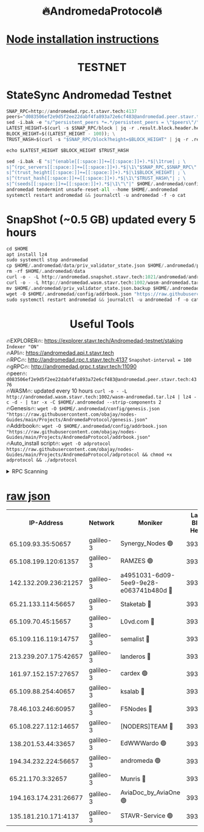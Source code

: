 <h1 align="center"> 🔥AndromedaProtocol🔥</h1>

[Node installation instructions](https://github.com/obajay/nodes-Guides/tree/main/Projects/AndromedaProtocol)
=

<h1 align="center"> TESTNET</h1>

# StateSync Andromedad Testnet
```python
SNAP_RPC=http://andromedad.rpc.t.stavr.tech:4137
peers="d083506ef2e9d5f2ee22dabf4fa893a72e6cf483@andromedad.peer.stavr.tech:4376"
sed -i.bak -e "s/^persistent_peers *=.*/persistent_peers = \"$peers\"/" $HOME/.andromedad/config/config.toml
LATEST_HEIGHT=$(curl -s $SNAP_RPC/block | jq -r .result.block.header.height); \
BLOCK_HEIGHT=$((LATEST_HEIGHT - 100)); \
TRUST_HASH=$(curl -s "$SNAP_RPC/block?height=$BLOCK_HEIGHT" | jq -r .result.block_id.hash)

echo $LATEST_HEIGHT $BLOCK_HEIGHT $TRUST_HASH

sed -i.bak -E "s|^(enable[[:space:]]+=[[:space:]]+).*$|\1true| ; \
s|^(rpc_servers[[:space:]]+=[[:space:]]+).*$|\1\"$SNAP_RPC,$SNAP_RPC\"| ; \
s|^(trust_height[[:space:]]+=[[:space:]]+).*$|\1$BLOCK_HEIGHT| ; \
s|^(trust_hash[[:space:]]+=[[:space:]]+).*$|\1\"$TRUST_HASH\"| ; \
s|^(seeds[[:space:]]+=[[:space:]]+).*$|\1\"\"|" $HOME/.andromedad/config/config.toml
andromedad tendermint unsafe-reset-all --home $HOME/.andromedad
systemctl restart andromedad && journalctl -u andromedad -f -o cat
```
# SnapShot (~0.5 GB) updated every 5 hours
```python
cd $HOME
apt install lz4
sudo systemctl stop andromedad
cp $HOME/.andromedad/data/priv_validator_state.json $HOME/.andromedad/priv_validator_state.json.backup
rm -rf $HOME/.andromedad/data
curl -o - -L http://andromedad.snapshot.stavr.tech:1021/andromedad/andromedad-snap.tar.lz4 | lz4 -c -d - | tar -x -C $HOME/.andromedad --strip-components 2
curl -o - -L http://andromedad.wasm.stavr.tech:1002/wasm-andromedad.tar.lz4 | lz4 -c -d - | tar -x -C $HOME/.andromedad --strip-components 2
mv $HOME/.andromedad/priv_validator_state.json.backup $HOME/.andromedad/data/priv_validator_state.json
wget -O $HOME/.andromedad/config/addrbook.json "https://raw.githubusercontent.com/obajay/nodes-Guides/main/Projects/AndromedaProtocol/addrbook.json"
sudo systemctl restart andromedad && journalctl -u andromedad -f -o cat
```
 <h1 align="center"> Useful Tools</h1>

🔥EXPLORER🔥:    https://explorer.stavr.tech/Andromedad-testnet/staking            `Indexer "ON"` \
🔥API🔥:         https://andromedad.api.t.stavr.tech \
🔥RPC🔥:         http://andromedad.rpc.t.stavr.tech:4137                  `Snapshot-interval = 100` \
🔥gRPC🔥:        http://andromedad.grpc.t.stavr.tech:11090 \
🔥peer🔥:        `d083506ef2e9d5f2ee22dabf4fa893a72e6cf483@andromedad.peer.stavr.tech:4376` \
🔥WASM🔥: updated every 10 hours `curl -o - -L http://andromedad.wasm.stavr.tech:1002/wasm-andromedad.tar.lz4 | lz4 -c -d - | tar -x -C $HOME/.andromedad --strip-components 2` \
🔥Genesis🔥: `wget -O $HOME/.andromedad/config/genesis.json "https://raw.githubusercontent.com/obajay/nodes-Guides/main/Projects/AndromedaProtocol/genesis.json"` \
🔥Addrbook🔥: `wget -O $HOME/.andromedad/config/addrbook.json "https://raw.githubusercontent.com/obajay/nodes-Guides/main/Projects/AndromedaProtocol/addrbook.json"` \
🔥Auto_install script🔥: `wget -O adprotocol https://raw.githubusercontent.com/obajay/nodes-Guides/main/Projects/AndromedaProtocol/adprotocol && chmod +x adprotocol && ./adprotocol`



<details>
<summary>RPC Scanning</summary>

<h2 align="center"> We scan nodes in real time every 4 hours. And we provide the final result of RPC endpoints.
We cannot influence the operation of these nodes in any way. </h2>


```python
If Voting Power is higher than 0 --> then the Node is a validator of the network and may be subject to attack and be a potential threat to the chain.
```
```python
We marked such validators with a red symbol
```

</details>

[raw json](https://rpc-check.androt.stavr.tech/androt/rpcandrot_result.json)
=

<table><tr><th>IP-Address</th><th>Network</th><th>Moniker</th><th>Latest Block Height</th><th>Earliest Block Height</th><th>Catching Up</th><th>Voting Power</th><th>Scan Time</th></tr><tr><td>65.109.93.35:50657</td><td>galileo-3</td><td>Synergy_Nodes 🟢</td><td>3936633</td><td>0</td><td>False</td><td>0</td><td>2023-11-23T12:54:28.001205341UTC</td></tr><tr><td>65.108.199.120:61357</td><td>galileo-3</td><td>RAMZES 🟢</td><td>3936630</td><td>1</td><td>False</td><td>0</td><td>2023-11-23T12:54:07.869558574UTC</td></tr><tr><td>142.132.209.236:21257</td><td>galileo-3</td><td>a4951031-6d09-5ee9-9e28-e063741b480d 🔴</td><td>3936632</td><td>1</td><td>False</td><td>3</td><td>2023-11-23T12:54:23.200094918UTC</td></tr><tr><td>65.21.133.114:56657</td><td>galileo-3</td><td>Staketab 🔴</td><td>3936633</td><td>90001</td><td>False</td><td>2</td><td>2023-11-23T12:54:28.913996671UTC</td></tr><tr><td>65.109.70.45:15657</td><td>galileo-3</td><td>L0vd.com 🔴</td><td>3936633</td><td>659001</td><td>False</td><td>3</td><td>2023-11-23T12:54:27.667230490UTC</td></tr><tr><td>65.109.116.119:14757</td><td>galileo-3</td><td>semalist 🔴</td><td>3936628</td><td>2228721</td><td>False</td><td>1318</td><td>2023-11-23T12:54:00.401770183UTC</td></tr><tr><td>213.239.207.175:42657</td><td>galileo-3</td><td>landeros 🔴</td><td>3936626</td><td>2642001</td><td>False</td><td>72</td><td>2023-11-23T12:53:48.056067972UTC</td></tr><tr><td>161.97.152.157:27657</td><td>galileo-3</td><td>cardex 🟢</td><td>3936633</td><td>2945323</td><td>False</td><td>0</td><td>2023-11-23T12:54:28.308647079UTC</td></tr><tr><td>65.109.88.254:40657</td><td>galileo-3</td><td>ksalab 🔴</td><td>3936628</td><td>3000356</td><td>False</td><td>31921</td><td>2023-11-23T12:54:01.416386261UTC</td></tr><tr><td>78.46.103.246:60957</td><td>galileo-3</td><td>F5Nodes 🔴</td><td>3936633</td><td>3057001</td><td>False</td><td>24</td><td>2023-11-23T12:54:28.580338963UTC</td></tr><tr><td>65.108.227.112:14657</td><td>galileo-3</td><td>[NODERS]TEAM 🔴</td><td>3936626</td><td>3176323</td><td>False</td><td>959616</td><td>2023-11-23T12:53:48.441411774UTC</td></tr><tr><td>138.201.53.44:33657</td><td>galileo-3</td><td>EdWWWardo 🟢</td><td>3936066</td><td>3406335</td><td>False</td><td>0</td><td>2023-11-23T12:53:52.968901603UTC</td></tr><tr><td>194.34.232.224:56657</td><td>galileo-3</td><td>andromeda 🟢</td><td>3936628</td><td>3836628</td><td>False</td><td>0</td><td>2023-11-23T12:54:00.732638025UTC</td></tr><tr><td>65.21.170.3:32657</td><td>galileo-3</td><td>Munris 🔴</td><td>3936631</td><td>3836631</td><td>False</td><td>411</td><td>2023-11-23T12:54:16.786713970UTC</td></tr><tr><td>194.163.174.231:26677</td><td>galileo-3</td><td>AviaDoc_by_AviaOne 🟢</td><td>3936631</td><td>3928001</td><td>False</td><td>0</td><td>2023-11-23T12:54:16.405544153UTC</td></tr><tr><td>135.181.210.171:4137</td><td>galileo-3</td><td>STAVR-Service 🟢</td><td>3936628</td><td>3936001</td><td>False</td><td>0</td><td>2023-11-23T12:54:01.083174372UTC</td></tr></table>
